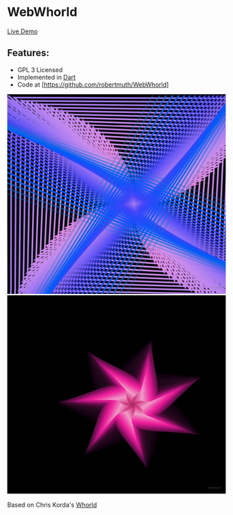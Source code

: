 # WebWhorld

[Live Demo](http://art.muth.org)

## Features:

* GPL 3 Licensed 
* Implemented in [Dart](https://www.dartlang.org)
* Code at [https://github.com/robertmuth/WebWhorld]

![Screenshopt1](screenshot1.png)
![Screenshopt2](screenshot2.png)


Based on Chris Korda's [Whorld](http://whorld.org)
